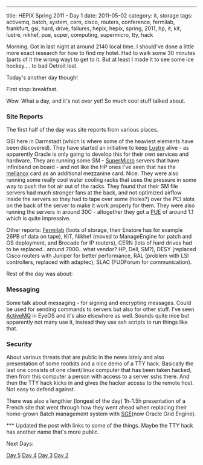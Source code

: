 ---
title: HEPIX Spring 2011 - Day 1
date: 2011-05-02
category: it, storage
tags: activemq, batch, system, cern, cisco, routers, conference, fermilab, frankfurt, gsi, hard, drive, failures, hepix, hepix, spring, 2011, hp, it, kit, lustre, nikhef, pue, super, computing, supermicro, tty, hack

Morning. Got in last night at around 2140 local time. I should've done a little more exact research for how to find my hotel. Had to walk some 30 minutes (parts of it the wrong way) to get to it. But at least I made it to see some ice hockey.. . to bad Detroit lost.

Today's another day though!

First stop: breakfast.

Wow. What a day, and it's not over yet! So much cool stuff talked about.

### Site Reports

The first half of the day was site reports from various places.

GSI here in Darmstadt (which is where some of the heaviest elements have been discovered). They have started an initiative to keep [Lustre](http://lustre.org "lustre.org") alive - as apparently Oracle is only going to develop this for their own services and hardware. They are running some SM - [SuperMicro](http://supermicro.com "supermicro.com") servers that have infiniband on board - and not like the HP ones I've seen that has the [mellanox](http://mellanox.com ".com") card as an additional mezzanine card. Nice. They were also running some really cool water cooling racks that uses the pressure in some way to push the hot air out of the racks. They found that their SM file servers had much stronger fans at the back, and not optimized airflow inside the servers so they had to tape over some (holes?) over the PCI slots on the back of the server to make it work properly for them. They were also running the servers in around 30C - altogether they got a [PUE](http://en.wikipedia.org/wiki/Power_usage_effectiveness "PUE on Wikipedia") of around 1.1 which is quite impressive.

Other reports: [Fermilab](http://fnal.gov "fermilab") (loots of storage, their Enstore has for example 26PB of data on tape), KIT, Nikhef (moved to ManageEngine for patch and OS deployment, and Brocade for IP routers), CERN (lots of hard drives had to be replaced.. around 7000.. what vendor? HP, Dell, SM?), DESY (replaced Cisco routers with Juniper for better performance, RAL (problem with LSI controllers, replaced with adaptec), SLAC (FUDForum for communication).

Rest of the day was about:

### Messaging

Some talk about messaging - for signing and encrypting messages. Could be used for sending commands to servers but also for other stuff. I've seen [ActiveMQ](http://activemq.apache.org/ "ActiveMQ") in EyeOS and it's also elsewhere as well. Sounds quite nice but apparently not many use it, instead they use ssh scripts to run things like that.

### Security

About various threats that are public in the news lately and also presentation of some rootkits and a nice demo of a TTY hack. Basically the last one consists of one client/linux computer that has been taken hacked, then from this computer a person with access to a server sshs there. And then the TTY hack kicks in and gives the hacker access to the remote host. Not easy to defend against.

There was also a lengthier (longest of the day) 1h-1.5h presentation of a French site that went through how they went ahead when replacing their home-grown Batch management system with [SGE](http://en.wikipedia.org/wiki/Oracle_Grid_Engine "OGE on wikipedia")(now Oracle Grid Engine).

\*\*\* Updated the post with links to some of the things. Maybe the TTY hack has another name that's more public.

Next Days:

[Day 5](https://www.guldmyr.com/hepix-spring-2011-%e2%80%93-day-5/ "day5") [Day 4](https://www.guldmyr.com/hepix-spring-2011-day-4/ "day4") [Day 3](https://www.guldmyr.com/hepix-spring-2011-%e2%80%93-day-3/ "day3") [Day 2](https://www.guldmyr.com/hepix-spring-2011-%e2%80%93-day-2/ "day2")
